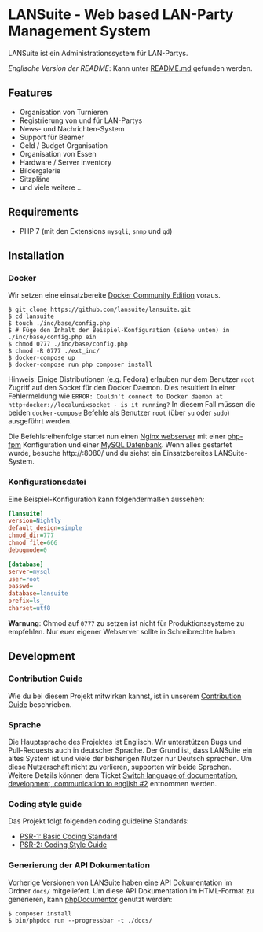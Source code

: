 # LANSuite - Web based LAN-Party Management System

LANSuite ist ein Administrationssystem für LAN-Partys.

*Englische Version der README*: Kann unter [README.md](./README.md) gefunden werden.

## Features

* Organisation von Turnieren
* Registrierung von und für LAN-Partys
* News- und Nachrichten-System
* Support für Beamer
* Geld / Budget Organisation
* Organisation von Essen
* Hardware / Server inventory
* Bildergalerie
* Sitzpläne
* und viele weitere ...

## Requirements

* PHP 7 (mit den Extensions `mysqli`, `snmp` und `gd`)

## Installation

### Docker

Wir setzen eine einsatzbereite [Docker Community Edition](https://www.docker.com/community-edition) voraus.

```
$ git clone https://github.com/lansuite/lansuite.git
$ cd lansuite
$ touch ./inc/base/config.php
$ # Füge den Inhalt der Beispiel-Konfiguration (siehe unten) in ./inc/base/config.php ein
$ chmod 0777 ./inc/base/config.php
$ chmod -R 0777 ./ext_inc/
$ docker-compose up
$ docker-compose run php composer install
```

Hinweis:
Einige Distributionen (e.g. Fedora) erlauben nur dem Benutzer `root` Zugriff auf den Socket für den Docker Daemon.
Dies resultiert in einer Fehlermeldung wie `ERROR: Couldn't connect to Docker daemon at http+docker://localunixsocket - is it running?`
In diesem Fall  müssen die beiden `docker-compose` Befehle als Benutzer `root` (über `su` oder `sudo`) ausgeführt werden.

Die Befehlsreihenfolge startet nun einen [Nginx webserver](https://nginx.org/) mit einer [php-fpm](https://secure.php.net/manual/en/install.fpm.php) Konfiguration und einer [MySQL Datenbank](https://www.mysql.com/).
Wenn alles gestartet wurde, besuche http://<Your-Docker-IP>:8080/ und du siehst ein Einsatzbereites LANSuite-System.

### Konfigurationsdatei

Eine Beispiel-Konfiguration kann folgendermaßen aussehen:

```ini
[lansuite]
version=Nightly
default_design=simple
chmod_dir=777
chmod_file=666
debugmode=0

[database]
server=mysql
user=root
passwd=
database=lansuite
prefix=ls_
charset=utf8
```

**Warnung**:
Chmod auf `0777` zu setzen ist nicht für Produktionssysteme zu empfehlen. Nur euer eigener Webserver sollte in Schreibrechte haben.

## Development

### Contribution Guide

Wie du bei diesem Projekt mitwirken kannst, ist in unserem [Contribution Guide](./CONTRIBUTING-DE.md) beschrieben.

### Sprache

Die Hauptsprache des Projektes ist Englisch.
Wir unterstützen Bugs und Pull-Requests auch in deutscher Sprache.
Der Grund ist, dass LANSuite ein altes System ist und viele der bisherigen Nutzer nur Deutsch sprechen.
Um diese Nutzerschaft nicht zu verlieren, supporten wir beide Sprachen.
Weitere Details können dem Ticket [Switch language of documentation, development, communication to english #2](https://github.com/lansuite/lansuite/issues/2) entnommen werden.

### Coding style guide

Das Projekt folgt folgenden coding guideline Standards:

* [PSR-1: Basic Coding Standard](http://www.php-fig.org/psr/psr-1/)
* [PSR-2: Coding Style Guide](http://www.php-fig.org/psr/psr-2/)

### Generierung der API Dokumentation

Vorherige Versionen von LANSuite haben eine API Dokumentation im Ordner `docs/` mitgeliefert.
Um diese API Dokumentation im HTML-Format zu generieren, kann [phpDocumentor](https://www.phpdoc.org/) genutzt werden:

```
$ composer install
$ bin/phpdoc run --progressbar -t ./docs/
```
